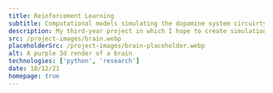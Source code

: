 ```yaml
---
title: Reinforcement Learning
subtitle: Computational models simulating the dopamine system circuirty in the brain
description: My third-year project in which I hope to create simulations of the dopamine system, specifically relating to addiction through reinforcement learning models.
src: /project-images/brain.webp
placeholderSrc: /project-images/brain-placeholder.webp
alt: A purple 3d render of a brain
technologies: ['python', 'research']
date: 10/12/21
homepage: true
---
```

